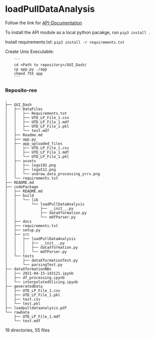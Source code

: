 # loadPullDataAnalysis

Follow the link for [API-Documentation](https://github.com/0xrutvij/loadPullDataAnalysis/blob/main/loadpulldataanalysis.pdf)

To install the API module as a local python pacakge, run `pip3 install .`

Install requirements.txt:
  `pip3 install -r requirements.txt`

Create Unix Executable:

        ```
        cd <Path to repository>/GUI_Dash/
        cp app.py ./app
        chmod 755 app
        ```

### Reposito-ree
```
.
├── GUI_Dash
│   ├── DataFiles
│   │   ├── Requirements.txt
│   │   ├── UTD_LP_File_1.csv
│   │   ├── UTD_LP_File_1.mdf
│   │   ├── UTD_LP_File_1.pkl
│   │   └── test.mdf
│   ├── Readme.md
│   ├── app.py
│   ├── app_uploaded_files
│   │   ├── UTD_LP_File_1.csv
│   │   ├── UTD_LP_File_1.mdf
│   │   └── UTD_LP_File_1.pkl
│   ├── assets
│   │   ├── logo192.png
│   │   ├── logo512.png
│   │   └── undraw_data_processing_yrrv.png
│   └── requirements.txt
├── README.md
├── codePackage
│   ├── README.md
│   ├── build
│   │   └── lib
│   │       └── loadPullDataAnalysis
│   │           ├── __init__.py
│   │           ├── dataXformation.py
│   │           └── mdfParser.py
│   ├── docs
│   ├── requirements.txt
│   ├── setup.py
│   ├── src
│   │   ├── loadPullDataAnalysis
│   │   │   ├── __init__.py
│   │   │   ├── dataXformation.py
│   │   │   └── mdfParser.py
│   └── tests
│       ├── dataXformationTest.py
│       └── parsingTest.py
├── dataXformationNBs
│   ├── 2021-04-15-143121.ipynb
│   ├── df_processing.ipynb
│   └── interpolatedSlicing.ipynb
├── generatedData
│   ├── UTD_LP_File_1.csv
│   ├── UTD_LP_File_1.pkl
│   ├── test.csv
│   └── test.pkl
├── loadpulldataanalysis.pdf
└── rawData
    ├── UTD_LP_File_1.mdf
    └── test.mdf
```
19 directories, 55 files
